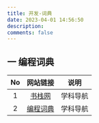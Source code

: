```yaml
---
title: 开发-词典
date: 2023-04-01 14:56:50
description: 
comments: false
---
```

## 一 编程词典

|  No  |               网站链接               |   说明   |
| :--: | :----------------------------------: | :------: |
|  1   | [书栈网](https://www.bookstack.cn/)  | 学科导航 |
|  2   | [编程词典](http://dict.code-nav.cn/) | 学科导航 |

